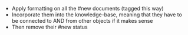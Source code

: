 * Apply formatting on all the #new documents (tagged this way)
* Incorporate them into the knowledge-base, meaning that they have to be connected to AND from other objects if it makes sense
* Then remove their #new status

